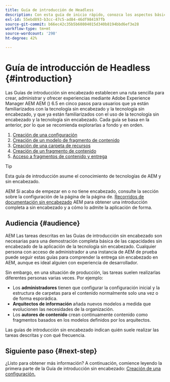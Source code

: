 ```yaml
---
title: Guía de introducción de Headless
description: Con esta guía de inicio rápido, conozca los aspectos básicos de las potentes capacidades sin encabezado de Adobe Experience Manager AEM () 6.5, como los modelos de contenido, los fragmentos de contenido y la API de GraphQL.
exl-id: 55ebd893-b3cc-47c5-ad84-46df984197fb
source-git-commit: b66ec42c35b5b60804015d340b8194bbd6ef3e28
workflow-type: tm+mt
source-wordcount: '298'
ht-degree: 42%

---
```


# Guía de introducción de Headless {#introduction}

Las Guías de introducción sin encabezado establecen una ruta sencilla para crear, administrar y ofrecer experiencias mediante Adobe Experience Manager AEM AEM () 6.5 en cinco pasos para usuarios que ya están familiarizados con la tecnología sin encabezado y la tecnología sin encabezado, y que ya están familiarizados con el uso de la tecnología sin encabezado y la tecnología sin encabezado. Cada guía se basa en la anterior, por lo que se recomienda explorarlas a fondo y en orden.

1. [Creación de una configuración](create-configuration.md)
1. [Creación de un modelo de fragmento de contenido](create-content-model.md)
1. [Creación de una carpeta de recursos](create-assets-folder.md)
1. [Creación de un fragmento de contenido](create-content-fragment.md)
1. [Acceso a fragmentos de contenido y entrega](create-api-request.md)

>[!TIP]
>
>Esta guía de introducción asume el conocimiento de tecnologías de AEM y sin encabezado.
>
>AEM Si acaba de empezar en o no tiene encabezado, consulte la sección sobre la configuración de la página de la página de. [Recorridos de documentación sin encabezado](/help/journey-headless/home.md) AEM para obtener una introducción completa a sin encabezado y a cómo lo admite la aplicación de forma.

## Audiencia {#audience}

AEM Las tareas descritas en las Guías de introducción sin encabezado son necesarias para una demostración completa básica de las capacidades sin encabezado de la aplicación de la tecnología sin encabezado. Cualquier persona con acceso de administrador a una instancia de AEM de prueba puede seguir estas guías para comprender la entrega sin encabezado en AEM, aunque es ideal alguien con experiencia de desarrollador.

Sin embargo, en una situación de producción, las tareas suelen realizarlas diferentes personas varias veces. Por ejemplo:

* Los **administradores** tienen que configurar la configuración inicial y la estructura de carpetas para el contenido normalmente solo una vez o de forma esporádica.
* **Arquitectos de información** añada nuevos modelos a medida que evolucionen las necesidades de la organización.
* Los **autores de contenido** crean continuamente contenido como fragmentos basados en los modelos definidos por los arquitectos.

Las guías de introducción sin encabezado indican quién suele realizar las tareas descritas y con qué frecuencia.

## Siguiente paso {#next-step}

¿Listo para obtener más información? A continuación, comience leyendo la primera parte de la Guía de introducción sin encabezado: [Creación de una configuración.](create-configuration.md)
